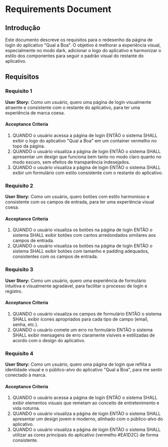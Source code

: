 # Requirements Document

## Introdução

Este documento descreve os requisitos para o redesenho da página de login do aplicativo "Qual a Boa". O objetivo é melhorar a experiência visual, especialmente no modo dark, adicionar o logo do aplicativo e harmonizar o estilo dos componentes para seguir o padrão visual do restante do aplicativo.

## Requisitos

### Requisito 1

**User Story:** Como um usuário, quero uma página de login visualmente atraente e consistente com o restante do aplicativo, para ter uma experiência de marca coesa.

#### Acceptance Criteria

1. QUANDO o usuário acessa a página de login ENTÃO o sistema SHALL exibir o logo do aplicativo "Qual a Boa" em um container vermelho no topo da página.
2. QUANDO o usuário visualiza a página de login ENTÃO o sistema SHALL apresentar um design que funciona bem tanto no modo claro quanto no modo escuro, sem efeitos de transparência indesejados.
3. QUANDO o usuário visualiza a página de login ENTÃO o sistema SHALL exibir um formulário com estilo consistente com o restante do aplicativo.

### Requisito 2

**User Story:** Como um usuário, quero botões com estilo harmonioso e consistente com os campos de entrada, para ter uma experiência visual coesa.

#### Acceptance Criteria

1. QUANDO o usuário visualiza os botões na página de login ENTÃO o sistema SHALL exibir botões com cantos arredondados similares aos campos de entrada.
2. QUANDO o usuário visualiza os botões na página de login ENTÃO o sistema SHALL exibir botões com tamanho e padding adequados, consistentes com os campos de entrada.


### Requisito 3

**User Story:** Como um usuário, quero uma experiência de formulário intuitiva e visualmente agradável, para facilitar o processo de login e registro.

#### Acceptance Criteria

1. QUANDO o usuário visualiza os campos de formulário ENTÃO o sistema SHALL exibir ícones apropriados para cada tipo de campo (email, senha, etc.).
2. QUANDO o usuário comete um erro no formulário ENTÃO o sistema SHALL exibir mensagens de erro claramente visíveis e estilizadas de acordo com o design do aplicativo.


### Requisito 4

**User Story:** Como um usuário, quero uma página de login que reflita a identidade visual e o público-alvo do aplicativo "Qual a Boa", para me sentir conectado à marca.

#### Acceptance Criteria

1. QUANDO o usuário acessa a página de login ENTÃO o sistema SHALL exibir elementos visuais que remetam ao conceito de entretenimento e vida noturna.
2. QUANDO o usuário visualiza a página de login ENTÃO o sistema SHALL apresentar um design jovem e moderno, alinhado com o público-alvo do aplicativo.
3. QUANDO o usuário visualiza a página de login ENTÃO o sistema SHALL utilizar as cores principais do aplicativo (vermelho #EA1D2C) de forma consistente.